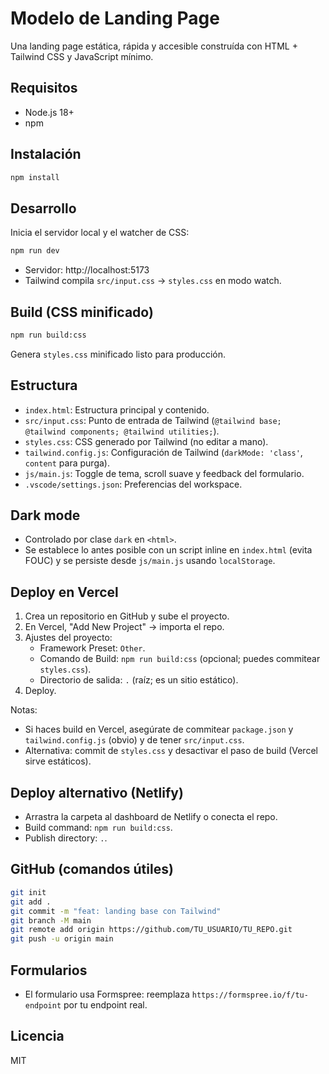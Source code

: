 # Modelo de Landing Page

Una landing page estática, rápida y accesible construída con HTML + Tailwind CSS y JavaScript mínimo.

## Requisitos
- Node.js 18+
- npm

## Instalación
```bash
npm install
```

## Desarrollo
Inicia el servidor local y el watcher de CSS:
```bash
npm run dev
```
- Servidor: http://localhost:5173
- Tailwind compila `src/input.css` → `styles.css` en modo watch.

## Build (CSS minificado)
```bash
npm run build:css
```
Genera `styles.css` minificado listo para producción.

## Estructura
- `index.html`: Estructura principal y contenido.
- `src/input.css`: Punto de entrada de Tailwind (`@tailwind base; @tailwind components; @tailwind utilities;`).
- `styles.css`: CSS generado por Tailwind (no editar a mano).
- `tailwind.config.js`: Configuración de Tailwind (`darkMode: 'class'`, `content` para purga).
- `js/main.js`: Toggle de tema, scroll suave y feedback del formulario.
- `.vscode/settings.json`: Preferencias del workspace.

## Dark mode
- Controlado por clase `dark` en `<html>`.
- Se establece lo antes posible con un script inline en `index.html` (evita FOUC) y se persiste desde `js/main.js` usando `localStorage`.

## Deploy en Vercel
1. Crea un repositorio en GitHub y sube el proyecto.
2. En Vercel, "Add New Project" → importa el repo.
3. Ajustes del proyecto:
   - Framework Preset: `Other`.
   - Comando de Build: `npm run build:css` (opcional; puedes commitear `styles.css`).
   - Directorio de salida: `.` (raíz; es un sitio estático).
4. Deploy.

Notas:
- Si haces build en Vercel, asegúrate de commitear `package.json` y `tailwind.config.js` (obvio) y de tener `src/input.css`.
- Alternativa: commit de `styles.css` y desactivar el paso de build (Vercel sirve estáticos).

## Deploy alternativo (Netlify)
- Arrastra la carpeta al dashboard de Netlify o conecta el repo.
- Build command: `npm run build:css`.
- Publish directory: `.`.

## GitHub (comandos útiles)
```bash
git init
git add .
git commit -m "feat: landing base con Tailwind"
git branch -M main
git remote add origin https://github.com/TU_USUARIO/TU_REPO.git
git push -u origin main
```

## Formularios
- El formulario usa Formspree: reemplaza `https://formspree.io/f/tu-endpoint` por tu endpoint real.

## Licencia
MIT
